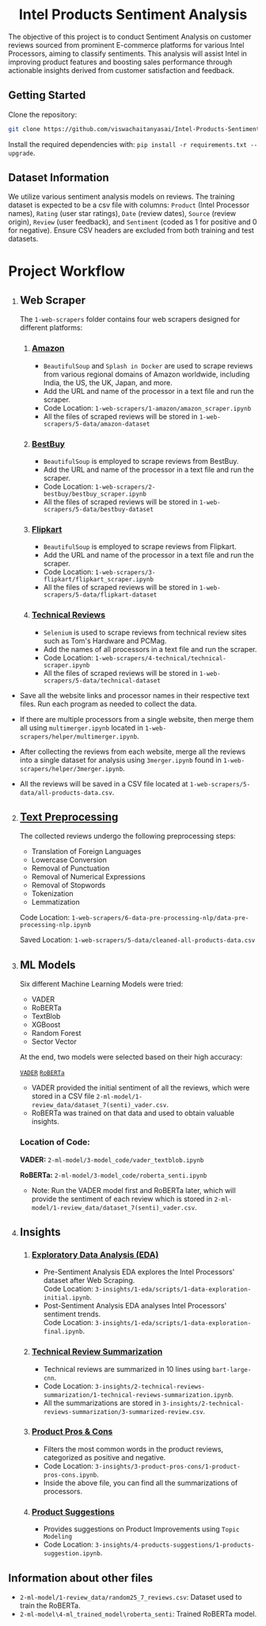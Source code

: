 <div align="center">
    <h1 align="center">Intel Products Sentiment Analysis</h1>
</div>

The objective of this project is to conduct Sentiment Analysis on customer reviews sourced from prominent E-commerce platforms for various Intel Processors, aiming to classify sentiments. This analysis will assist Intel in improving product features and boosting sales performance through actionable insights derived from customer satisfaction and feedback.

## Getting Started
Clone the repository:
   ```bash
   git clone https://github.com/viswachaitanyasai/Intel-Products-Sentiment-Analysis.git
   ```

Install the required dependencies with: `pip install -r requirements.txt --upgrade`.

## Dataset Information

We utilize various sentiment analysis models on reviews. The training dataset is expected to be a csv file with columns: `Product` (Intel Processor names), `Rating` (user star ratings), `Date` (review dates), `Source` (review origin), `Review` (user feedback), and `Sentiment` (coded as 1 for positive and 0 for negative). Ensure CSV headers are excluded from both training and test datasets.

# Project Workflow

1. ## Web Scraper
    The `1-web-scrapers` folder contains four web scrapers designed for different platforms:

    1. ### [Amazon](https://github.com/viswachaitanyasai/Intel-Products-Sentiment-Analysis/blob/main/1-web-scrapers/1-amazon/amazon_scraper.ipynb)
        * `BeautifulSoup` and `Splash in Docker` are used to scrape reviews from various regional domains of Amazon worldwide, including India, the US, the UK, Japan, and more.
        * Add the URL and name of the processor in a text file and run the scraper.
        * Code Location: `1-web-scrapers/1-amazon/amazon_scraper.ipynb`
        * All the files of scraped reviews will be stored in `1-web-scrapers/5-data/amazon-dataset`

    2. ### [BestBuy](https://github.com/viswachaitanyasai/Intel-Products-Sentiment-Analysis/blob/main/1-web-scrapers/2-bestbuy/bestbuy_scraper.ipynb)
        * `BeautifulSoup` is employed to scrape reviews from BestBuy.
        * Add the URL and name of the processor in a text file and run the scraper.
        * Code Location: `1-web-scrapers/2-bestbuy/bestbuy_scraper.ipynb`
        * All the files of scraped reviews will be stored in `1-web-scrapers/5-data/bestbuy-dataset`

    3. ### [Flipkart](https://github.com/viswachaitanyasai/Intel-Products-Sentiment-Analysis/blob/main/1-web-scrapers/3-flipkart/Flipkart_Scraper.ipynb)
        * `BeautifulSoup` is employed to scrape reviews from Flipkart.
        * Add the URL and name of the processor in a text file and run the scraper.
        * Code Location: `1-web-scrapers/3-flipkart/flipkart_scraper.ipynb`
        * All the files of scraped reviews will be stored in `1-web-scrapers/5-data/flipkart-dataset`

    4. ### [Technical Reviews](https://github.com/viswachaitanyasai/Intel-Products-Sentiment-Analysis/blob/main/1-web-scrapers/4-technical/technical-scraper.ipynb)
        * `Selenium` is used to scrape reviews from technical review sites such as Tom's Hardware and PCMag.
        * Add the names of all processors in a text file and run the scraper.
        * Code Location: `1-web-scrapers/4-technical/technical-scraper.ipynb`
        * All the files of scraped reviews will be stored in `1-web-scrapers/5-data/technical-dataset`

* Save all the website links and processor names in their respective text files. Run each program as needed to collect the data.

* If there are multiple processors from a single website, then merge them all using `multimerger.ipynb` located in `1-web-scrapers/helper/multimerger.ipynb`.

* After collecting the reviews from each website, merge all the reviews into a single dataset for analysis using `3merger.ipynb` found in `1-web-scrapers/helper/3merger.ipynb`.

* All the reviews will be saved in a CSV file located at `1-web-scrapers/5-data/all-products-data.csv`.

2. ## [Text Preprocessing](https://github.com/viswachaitanyasai/Intel-Products-Sentiment-Analysis/blob/main/1-web-scrapers/6-data-pre-processing-nlp/data-pre-processing-nlp.ipynb)

    The collected reviews undergo the following preprocessing steps:
    * Translation of Foreign Languages
    * Lowercase Conversion
    * Removal of Punctuation
    * Removal of Numerical Expressions
    * Removal of Stopwords
    * Tokenization
    * Lemmatization
    
    Code Location: `1-web-scrapers/6-data-pre-processing-nlp/data-pre-processing-nlp.ipynb`

    Saved Location: `1-web-scrapers/5-data/cleaned-all-products-data.csv`

3. ## ML Models

    Six different Machine Learning Models were tried:
    * VADER
    * RoBERTa
    * TextBlob
    * XGBoost
    * Random Forest
    * Sector Vector

    At the end, two models were selected based on their high accuracy:
    
    [`VADER`](https://github.com/viswachaitanyasai/Intel-Products-Sentiment-Analysis/blob/main/2-ml-model/3-model_code/vader_textblob.ipynb)
    [`RoBERTa`](https://github.com/viswachaitanyasai/Intel-Products-Sentiment-Analysis/blob/main/2-ml-model/3-model_code/roberta_senti.ipynb)

    * VADER provided the initial sentiment of all the reviews, which were stored in a CSV file `2-ml-model/1-review_data/dataset_7(senti)_vader.csv`.
    * RoBERTa was trained on that data and used to obtain valuable insights.

    ### Location of Code:
    **VADER:** `2-ml-model/3-model_code/vader_textblob.ipynb`

    **RoBERTa:** `2-ml-model/3-model_code/roberta_senti.ipynb`

    * Note: Run the VADER model first and RoBERTa later, which will provide the sentiment of each review which is stored in `2-ml-model/1-review_data/dataset_7(senti)_vader.csv`.

4. ## Insights

    1. ### [Exploratory Data Analysis (EDA)](https://github.com/viswachaitanyasai/Intel-Products-Sentiment-Analysis/blob/main/3-insights/1-eda/scripts)
        * Pre-Sentiment Analysis EDA explores the Intel Processors' dataset after Web Scraping. <br/>
        Code Location: `3-insights/1-eda/scripts/1-data-exploration-initial.ipynb`.
        * Post-Sentiment Analysis EDA  analyses Intel Processors' sentiment trends. <br/>
        Code Location: `3-insights/1-eda/scripts/1-data-exploration-final.ipynb`.
        
    2. ### [Technical Review Summarization](https://github.com/viswachaitanyasai/Intel-Products-Sentiment-Analysis/blob/main/3-insights/2-techical-reviews-summarization/1-technical-reviews-summarization.ipynb)
        * Technical reviews are summarized in 10 lines using `bart-large-cnn`.
        * Code Location: `3-insights/2-technical-reviews-summarization/1-technical-reviews-summarization.ipynb`.
        * All the summarizations are stored in `3-insights/2-technical-reviews-summarization/3-summarized-review.csv`.
    3. ### [Product Pros & Cons](https://github.com/viswachaitanyasai/Intel-Products-Sentiment-Analysis/blob/main/3-insights/3-product-pros-cons/1-product-pros-cons.ipynb)
        * Filters the most common words in the product reviews, categorized as positive and negative.
        * Code Location: `3-insights/3-product-pros-cons/1-product-pros-cons.ipynb`.
        * Inside the above file, you can find all the summarizations of processors.
    4. ### [Product Suggestions](https://github.com/viswachaitanyasai/Intel-Products-Sentiment-Analysis/blob/main/3-insights/4-products-suggestions/1-products-suggestion.ipynb)
        * Provides suggestions on Product Improvements using `Topic Modeling`
        * Code Location: `3-insights/4-products-suggestions/1-products-suggestion.ipynb`.

## Information about other files

* `2-ml-model/1-review_data/random25_7_reviews.csv`: Dataset used to train the RoBERTa.
* `2-ml-model\4-ml_trained_model\roberta_senti`: Trained RoBERTa model.